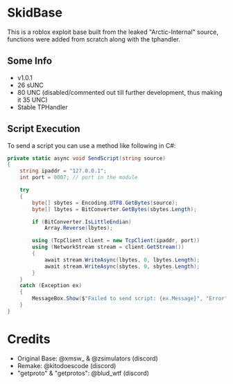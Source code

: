 # SkidBase

This is a roblox exploit base built from the leaked "Arctic-Internal" source, functions were added from scratch along with the tphandler.

## Some Info

- v1.0.1
- 26 sUNC
- 80 UNC (disabled/commented out till further development, thus making it 35 UNC)
- Stable TPHandler

## Script Execution

To send a script you can use a method like following in C#:
```csharp
private static async void SendScript(string source)
{
    string ipaddr = "127.0.0.1";
    int port = 0007; // port in the module

    try
    {
        byte[] sbytes = Encoding.UTF8.GetBytes(source);
        byte[] lbytes = BitConverter.GetBytes(sbytes.Length);

        if (BitConverter.IsLittleEndian)
            Array.Reverse(lbytes);

        using (TcpClient client = new TcpClient(ipaddr, port))
        using (NetworkStream stream = client.GetStream())
        {
            await stream.WriteAsync(lbytes, 0, lbytes.Length);
            await stream.WriteAsync(sbytes, 0, sbytes.Length);
        }
    }
    catch (Exception ex)
    {
        MessageBox.Show($"Failed to send script: {ex.Message}", "Error", MessageBoxButtons.OK, MessageBoxIcon.Error);
    }
}
```

# Credits

- Original Base: @xmsw_ & @zsimulators (discord)
- Remake: @kitodoescode (discord)
- "getproto" & "getprotos": @blud_wtf (discord)

